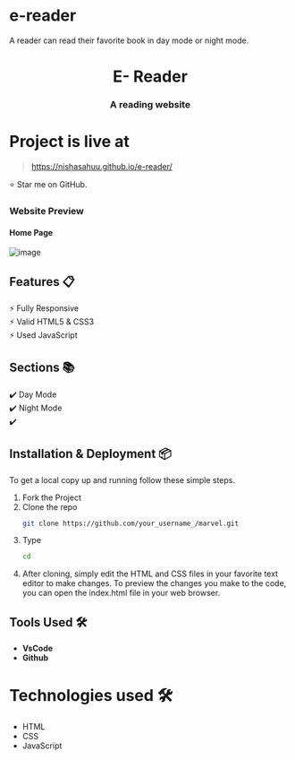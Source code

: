 # e-reader
A reader can read their favorite book in day mode or night mode.
<h1 align="center"> E- Reader </h1> 
<h3 align="center">A reading website  </h3>

  # Project is live at 
>   https://nishasahuu.github.io/e-reader/

:star: Star me on GitHub.

### Website Preview
#### Home Page

![image](https://github.com/nishaSahuU/e-reader/assets/82632229/624d8630-869d-4e5a-af30-faa3c5f54576)
  
## Features 📋
⚡️ Fully Responsive\
⚡️ Valid HTML5 & CSS3\
⚡️ Used JavaScript

## Sections 📚
✔️ Day Mode\
✔️ Night Mode\
✔️ 

## Installation & Deployment 📦

To get a local copy up and running follow these simple steps.
1. Fork the Project
2. Clone the repo
   ```sh
   git clone https://github.com/your_username_/marvel.git
   ```
3. Type
   ```sh
   cd
   ```
5. After cloning, simply edit the HTML and CSS files  in your favorite text editor to make changes. To preview the 
   changes you make to the code, you can open the index.html file in your web browser.

## Tools Used 🛠️

* <b>VsCode</b>
* <b>Github</b> 


# Technologies used 🛠️

- HTML
- CSS
- JavaScript
  

